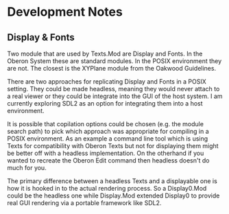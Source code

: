 Development Notes
=================

Display & Fonts
---------------

Two module that are used by Texts.Mod are Display and Fonts. In the
Oberon System these are standard modules. In the POSIX environment they
are not. The closest is the XYPlane module from the Oakwood Guidelines.

There are two approaches for replicating Display and Fonts in a
POSIX setting. They could be made headless, meaning they would never
attach to a real viewer or they could be integrate into the GUI of
the host system. I am currently exploring SDL2 as an option
for integrating them into a host environment. 

It is possible that copilation options could be chosen (e.g. the
module search path) to pick which approach was appropriate for compiling
in a POSIX environment. As an example a command line tool which is
using Texts for compatibility with Oberon Texts but not for displaying
them might be better off with a headless implementation.  On the otherhand
if you wanted to recreate the Oberon Edit command then headless doesn't
do much for you.

The primary difference between a headless Texts and a displayable one
is how it is hooked in to the actual rendering process. So a Display0.Mod
could be the headless one while Display.Mod extended Display0 to provide
real GUI rendering via a portable framework like SDL2.

